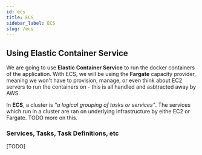 ```yaml
---
id: ecs
title: ECS
sidebar_label: ECS
slug: /ecs
---
```


## Using Elastic Container Service

We are going to use **Elastic Container Service** to run the docker containers of the application. With ECS, we will be using the **Fargate** capacity provider, meaning we won't have to provision, manage, or even think about EC2 servers to run the containers on - this is all handled and asbtracted away by AWS.

In **ECS**, a cluster is *"a logical grouping of tasks or services"*. The services which run in a cluster are ran on underlying infrastructure by eithe EC2 or Fargate. TODO more on this.

### Services, Tasks, Task Definitions, etc
[TODO]